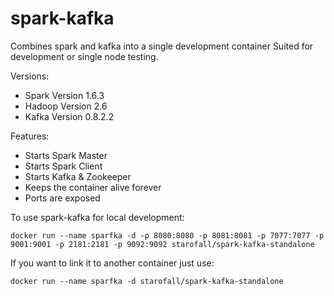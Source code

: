 # spark-kafka
Combines spark and kafka into a single development container
Suited for development or single node testing.

Versions:
* Spark Version 1.6.3 
* Hadoop Version 2.6
* Kafka Version 0.8.2.2

Features:
* Starts Spark Master
* Starts Spark Client
* Starts Kafka & Zookeeper
* Keeps the container alive forever
* Ports are exposed

To use spark-kafka for local development:
```
docker run --name sparfka -d -p 8080:8080 -p 8081:8081 -p 7077:7077 -p 9001:9001 -p 2181:2181 -p 9092:9092 starofall/spark-kafka-standalone
```

If you want to link it to another container just use:
```
docker run --name sparfka -d starofall/spark-kafka-standalone
```
